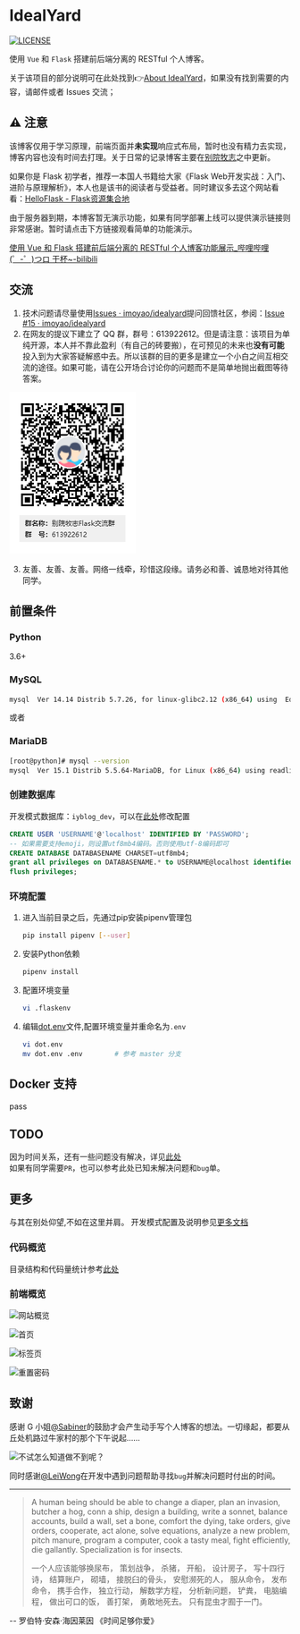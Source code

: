 # IdealYard
[![LICENSE](https://img.shields.io/badge/license-Anti%20996-blue.svg)](https://github.com/996icu/996.ICU/blob/master/LICENSE)

使用 `Vue` 和 `Flask` 搭建前后端分离的 RESTful 个人博客。

关于该项目的部分说明可在此处找到👉[About IdealYard](https://masantu.com/categories/Projects/IdealYard/)，如果没有找到需要的内容，请邮件或者 Issues 交流；

## ⚠ 注意
该博客仅用于学习原理，前端页面并**未实现**响应式布局，暂时也没有精力去实现，博客内容也没有时间去打理。关于日常的记录博客主要在[别院牧志](https://imoyao.github.io/)之中更新。   

如果你是 Flask 初学者，推荐一本国人书籍给大家《Flask Web开发实战：入门、进阶与原理解析》，本人也是该书的阅读者与受益者。同时建议多去这个网站看看：[HelloFlask - Flask资源集合地](http://helloflask.com/)

由于服务器到期，本博客暂无演示功能，如果有同学部署上线可以提供演示链接则非常感谢。暂时请点击下方链接观看简单的功能演示。

[使用 Vue 和 Flask 搭建前后端分离的 RESTful 个人博客功能展示_哔哩哔哩 (゜-゜)つロ 干杯~-bilibili](https://www.bilibili.com/video/BV11v411v76q?zw)

## 交流
1. 技术问题请尽量使用[Issues · imoyao/idealyard](https://github.com/imoyao/idealyard/issues)提问回馈社区，参阅：[Issue #15 · imoyao/idealyard](https://github.com/imoyao/idealyard/issues/15)
2. 在网友的提议下建立了 QQ 群，群号：613922612。但是请注意：该项目为单纯开源，本人并不靠此盈利（有自己的砖要搬），在可预见的未来也**没有可能**投入到为大家答疑解惑中去。所以该群的目的更多是建立一个小白之间互相交流的途径。如果可能，请在公开场合讨论你的问题而不是简单地抛出截图等待答案。

![QQ 群扫码关注](document/src/idealyard-qq-group.png)

3. 友善、友善、友善。网络一线牵，珍惜这段缘。请务必和善、诚恳地对待其他同学。

## 前置条件  

### Python

3.6+

### MySQL

```bash
mysql  Ver 14.14 Distrib 5.7.26, for linux-glibc2.12 (x86_64) using  EditLine wrapper
```
或者

### MariaDB
```bash
[root@python]# mysql --version
mysql  Ver 15.1 Distrib 5.5.64-MariaDB, for Linux (x86_64) using readline 5.1
```
### 创建数据库

开发模式数据库：`iyblog_dev`，可以在[此处](back/config.py)修改配置

```sql
CREATE USER 'USERNAME'@'localhost' IDENTIFIED BY 'PASSWORD';
-- 如果需要支持emoji，则设置utf8mb4编码。否则使用utf-8编码即可
CREATE DATABASE DATABASENAME CHARSET=utf8mb4;
grant all privileges on DATABASENAME.* to USERNAME@localhost identified by 'PASSWORD';
flush privileges;
```
### 环境配置

1. 进入当前目录之后，先通过pip安装pipenv管理包
    ```bash
    pip install pipenv [--user]
    ```
2. 安装Python依赖
    ```bash
    pipenv install 
    ```
3. 配置环境变量
    ```bash
    vi .flaskenv
    ```
4. 编辑[dot.env](https://github.com/imoyao/idealyard/blob/master/dot.env)文件,配置环境变量并重命名为`.env`

    ```bash
    vi dot.env
    mv dot.env .env        # 参考 master 分支
    ```
## Docker 支持

pass

## TODO

因为时间关系，还有一些问题没有解决，详见[此处](./document/TODOlist.md)    
如果有同学需要`PR`，也可以参考此处已知未解决问题和`bug`单。

## 更多
与其在别处仰望,不如在这里并肩。 
开发模式配置及说明参见[更多文档](./document/deploy.md)

### 代码概览

目录结构和代码量统计参考[此处](./document/README.MD)  

### 前端概览    
![网站概览](document/src/overview.gif)  

![首页](document/src/overview.jpg)

![标签页](document/src/tags.jpg)

![重置密码](document/src/reset_password.jpg)

## 致谢   

感谢 G 小姐[@Sabiner](https://github.com/Sabiner)的鼓励才会产生动手写个人博客的想法。一切缘起，都要从丘处机路过牛家村的那个下午说起……

![不试怎么知道做不到呢？](./document/src/img_20190910153859.jpg)

同时感谢[@LeiWong](https://github.com/LeiWong)在开发中遇到问题帮助寻找`bug`并解决问题时付出的时间。 
  
---
> A human being should be able to change a diaper, plan an invasion, butcher a hog, conn a ship, design a building, write a sonnet, balance accounts, build a wall, set a bone, comfort the dying, take orders, give orders, cooperate, act alone, solve equations, analyze a new problem, pitch manure, program a computer, cook a tasty meal, fight efficiently, die gallantly. Specialization is for insects.
>
>一个人应该能够换尿布，
策划战争，
杀猪，
开船，
设计房子，
写十四行诗，
结算账户，
砌墙，
接脱臼的骨头，
安慰濒死的人，
服从命令，
发布命令，
携手合作，
独立行动，
解数学方程，
分析新问题，
铲粪，
电脑编程，
做出可口的饭，
善打架，
勇敢地死去。
只有昆虫才囿于一门。

-- 罗伯特·安森·海因莱因  《时间足够你爱》
